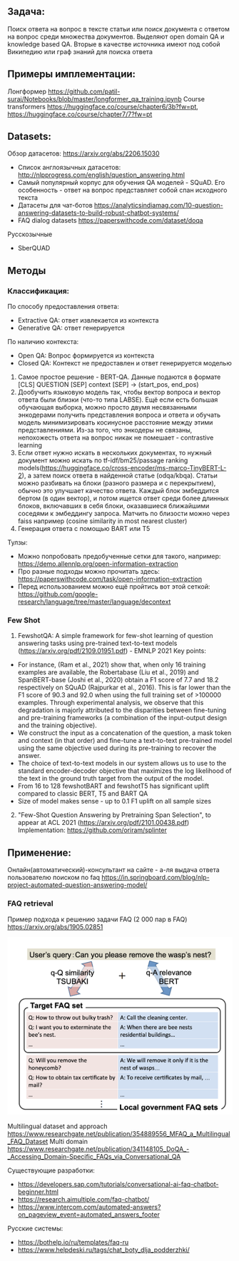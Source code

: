 ## Задача:
Поиск ответа на вопрос в тексте статьи или поиск документа с ответом на вопрос среди множества документов. 
Выделяют open domain QA и knowledge based QA. Вторые в качестве источника имеют под собой Википедию или граф знаний для поиска ответа

## Примеры имплементации:
Лонгформер https://github.com/patil-suraj/Notebooks/blob/master/longformer_qa_training.ipynb
Course transformers https://huggingface.co/course/chapter6/3b?fw=pt, https://huggingface.co/course/chapter7/7?fw=pt

## Datasets:
Обзор датасетов: https://arxiv.org/abs/2206.15030
- Список англоязычных датасетов: http://nlpprogress.com/english/question_answering.html
- Самый популярный корпус для обучения QA моделей - SQuAD. Его особенность - ответ на вопрос представляет собой спан исходного текста
- Датасеты для чат-ботов https://analyticsindiamag.com/10-question-answering-datasets-to-build-robust-chatbot-systems/
- FAQ dialog datasets https://paperswithcode.com/dataset/doqa

Русскозычные
- SberQUAD

## Методы

### Классификация:

По способу предоставления ответа:
- Extractive QA: ответ извлекается из контекста 
- Generative QA: ответ генерируется 

По наличию контекста:
- Open QA: Вопрос формируется из контекста
- Closed QA: Контекст не предоставлен и ответ генерируется моделью

1. Самое простое решение - BERT-QA. Данные подаются в формате [CLS] QUESTION [SEP] context [SEP] -> (start_pos, end_pos)
2. Дообучить языковую модель так, чтобы вектор вопроса и вектор ответа были близки (что-то типа LABSE). Ещё если есть большая обучающая выборка, можно просто двумя несвязанными энкодерами получить представления вопроса и ответа и обучать модель минимизировать косинусное расстояние между этими представлениями. Из-за того, что энкодеры не связаны, непохожесть ответа на вопрос никак не помешает -  contrastive learning
3. Если ответ нужно искать в нескольких документах, то нужный документ можно искать по tf-idf/bm25/passage ranking models(https://huggingface.co/cross-encoder/ms-marco-TinyBERT-L-2), а затем поиск ответа в найденной статье (odqa/kbqa). Статьи можно разбивать на блоки (разного размера и с перекрытием), обычно это улучшает качество ответа. Каждый блок эмбеддится бертом (в один вектор), и потом ищется ответ среди более длинных блоков, включавших в себя блоки, оказавшиеся ближайшими соседями к эмбеддингу запроса.
Матчить по близости можно через faiss например (cosine similarity in most nearest cluster)
4. Генерация ответа с помощью BART или T5

Тулзы:

- Можно попробовать предобученные сетки для такого, например: https://demo.allennlp.org/open-information-extraction
- Про разные подходы можно прочитать здесь: https://paperswithcode.com/task/open-information-extraction
- Перед использованием можно ещё пройтись вот этой сеткой: https://github.com/google-research/language/tree/master/language/decontext

### Few Shot
1. FewshotQA: A simple framework for few-shot learning of question answering tasks using pre-trained text-to-text models (https://arxiv.org/pdf/2109.01951.pdf) -  EMNLP 2021
Key points:
- For instance, (Ram et al., 2021) show that, when only 16 training examples are available, the Robertabase (Liu et al., 2019) and SpanBERT-base (Joshi
et al., 2020) obtain a F1 score of 7.7 and 18.2 respectively on SQuAD (Rajpurkar et al., 2016). This is far lower than the F1 score of 90.3 and 92.0 when using the full training set of >100000 examples. Through experimental analysis, we observe that this degradation is majorly attributed to the disparities between fine-tuning and pre-training frameworks (a combination of the input-output design and the training objective).
- We construct the input as a concatenation of the question, a mask token and context (in that order) and fine-tune a text-to-text pre-trained
model using the same objective used during its pre-training to recover the answer.
- The choice of text-to-text models in our system allows us to use to the standard encoder-decoder objective that maximizes the log likelihood of the text in the ground truth target from the output of the model.
- From 16 to 128 fewshotBART and fewshotT5 has significant uplift compared to classic BERT, T5 and BART QA
- Size of model makes sense - up to 0.1 F1 uplift on all sample sizes

2. "Few-Shot Question Answering by Pretraining Span Selection", to appear at ACL 2021 (https://arxiv.org/pdf/2101.00438.pdf)
Implementation: https://github.com/oriram/splinter


## Применение:
Онлайн(автоматический)-консультант на сайте - а-ля выдача ответа пользователю поиском по faq
https://in.springboard.com/blog/nlp-project-automated-question-answering-model/


### FAQ retrieval
Пример подхода к решению задачи FAQ (2 000 пар в FAQ) https://arxiv.org/abs/1905.02851

![QA-faq](pics/qa.png "FAQ QA (localgov)")

Multilingual dataset and approach https://www.researchgate.net/publication/354889556_MFAQ_a_Multilingual_FAQ_Dataset
Multi domain https://www.researchgate.net/publication/341148105_DoQA_-_Accessing_Domain-Specific_FAQs_via_Conversational_QA

Существующие разработки:
- https://developers.sap.com/tutorials/conversational-ai-faq-chatbot-beginner.html
- https://research.aimultiple.com/faq-chatbot/
- https://www.intercom.com/automated-answers?on_pageview_event=automated_answers_footer

Русские системы:
- https://bothelp.io/ru/templates/faq-ru
- https://www.helpdeski.ru/tags/chat_boty_dlja_podderzhki/



